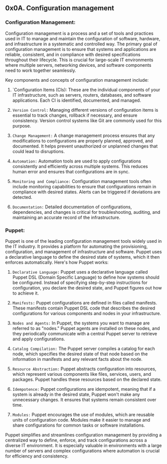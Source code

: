 ## 0x0A. Configuration management

### Configuration Management:

Configuration management is a process and a set of tools and practices used in IT to manage and maintain the configuration of software, hardware, and infrastructure in a systematic and controlled way. The primary goal of configuration management is to ensure that systems and applications are reliable, consistent, and in compliance with desired specifications throughout their lifecycle. This is crucial for large-scale IT environments where multiple servers, networking devices, and software components need to work together seamlessly.

Key components and concepts of configuration management include:

1. `Configuration Items (CIs): These are the individual components of your IT infrastructure, such as servers, routers, databases, and software applications. Each CI is identified, documented, and managed.

2. `Version Control:` Managing different versions of configuration items is essential to track changes, rollback if necessary, and ensure consistency. Version control systems like Git are commonly used for this purpose.

3. `Change Management:` A change management process ensures that any modifications to configurations are properly planned, approved, and documented. It helps prevent unauthorized or unplanned changes that could lead to disruptions.

4. `Automation:` Automation tools are used to apply configurations consistently and efficiently across multiple systems. This reduces human error and ensures that configurations are in sync.

5. `Monitoring and Compliance:` Configuration management tools often include monitoring capabilities to ensure that configurations remain in compliance with desired states. Alerts can be triggered if deviations are detected.

6. `Documentation:` Detailed documentation of configurations, dependencies, and changes is critical for troubleshooting, auditing, and maintaining an accurate record of the infrastructure.

### Puppet:

Puppet is one of the leading configuration management tools widely used in the IT industry. It provides a platform for automating the provisioning, configuration, and management of infrastructure and software. Puppet uses a declarative language to define the desired state of systems, which it then enforces automatically. Here's how Puppet works:

1. `Declarative Language:` Puppet uses a declarative language called Puppet DSL (Domain Specific Language) to define how systems should be configured. Instead of specifying step-by-step instructions for configuration, you declare the desired state, and Puppet figures out how to achieve it.

2. `Manifests:` Puppet configurations are defined in files called manifests. These manifests contain Puppet DSL code that describes the desired configurations for various components and nodes in your infrastructure.

3. `Nodes and Agents:` In Puppet, the systems you want to manage are referred to as "nodes." Puppet agents are installed on these nodes, and they periodically communicate with a central Puppet server to retrieve and apply configurations.

4. `Catalog Compilation:` The Puppet server compiles a catalog for each node, which specifies the desired state of that node based on the information in manifests and any relevant facts about the node.

5. `Resource Abstraction:` Puppet abstracts configuration into resources, which represent various components like files, services, users, and packages. Puppet handles these resources based on the declared state.

6. `Idempotence:` Puppet configurations are idempotent, meaning that if a system is already in the desired state, Puppet won't make any unnecessary changes. It ensures that systems remain consistent over time.

7. `Modules:` Puppet encourages the use of modules, which are reusable units of configuration code. Modules make it easier to manage and share configurations for common tasks or software installations.

Puppet simplifies and streamlines configuration management by providing a centralized way to define, enforce, and track configurations across a diverse IT environment. It is especially valuable in environments with a large number of servers and complex configurations where automation is crucial for efficiency and consistency.
